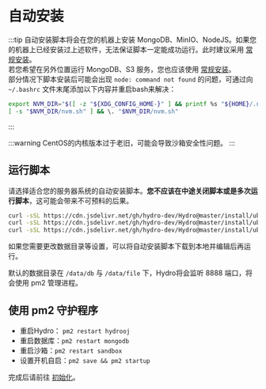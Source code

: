 # 自动安装

:::tip
自动安装脚本将会在您的机器上安装 MongoDB、MinIO、NodeJS。如果您的机器上已经安装过上述软件，无法保证脚本一定能成功运行。此时建议采用 [常规安装](/install/common.html)。  
若您希望在另外位置运行 MongoDB、S3 服务，您也应该使用 [常规安装](/install/common.html)。  
部分情况下脚本安装后可能会出现 `node: command not found` 的问题，可通过向 `~/.bashrc` 文件末尾添加以下内容并重启bash来解决：
```sh
export NVM_DIR="$([ -z "${XDG_CONFIG_HOME-}" ] && printf %s "${HOME}/.nvm" || printf %s "${XDG_CONFIG_HOME}/nvm")"
[ -s "$NVM_DIR/nvm.sh" ] && \. "$NVM_DIR/nvm.sh"
```
:::

:::warning
CentOS的内核版本过于老旧，可能会导致沙箱安全性问题。
:::

## 运行脚本

请选择适合您的服务器系统的自动安装脚本。**您不应该在中途关闭脚本或是多次运行脚本**，这可能会带来不可预料的后果。

```sh
curl -sSL https://cdn.jsdelivr.net/gh/hydro-dev/Hydro@master/install/ubuntu-1604.sh | bash # ubuntu 16.04
curl -sSL https://cdn.jsdelivr.net/gh/hydro-dev/Hydro@master/install/ubuntu-1804.sh | bash # ubuntu 18.04
curl -sSL https://cdn.jsdelivr.net/gh/hydro-dev/Hydro@master/install/ubuntu-2004.sh | bash # ubuntu 20.04
```

如果您需要更改数据目录等设置，可以将自动安装脚本下载到本地并编辑后再运行。

默认的数据目录在 `/data/db` 与 `/data/file` 下，Hydro将会监听 8888 端口，将会使用 pm2 管理进程。

## 使用 pm2 守护程序

- 重启Hydro： `pm2 restart hydrooj`
- 重启数据库：`pm2 restart mongodb`
- 重启沙箱：`pm2 restart sandbox`
- 设置开机自启：`pm2 save && pm2 startup`

完成后请前往 [初始化](/install/init.html)。